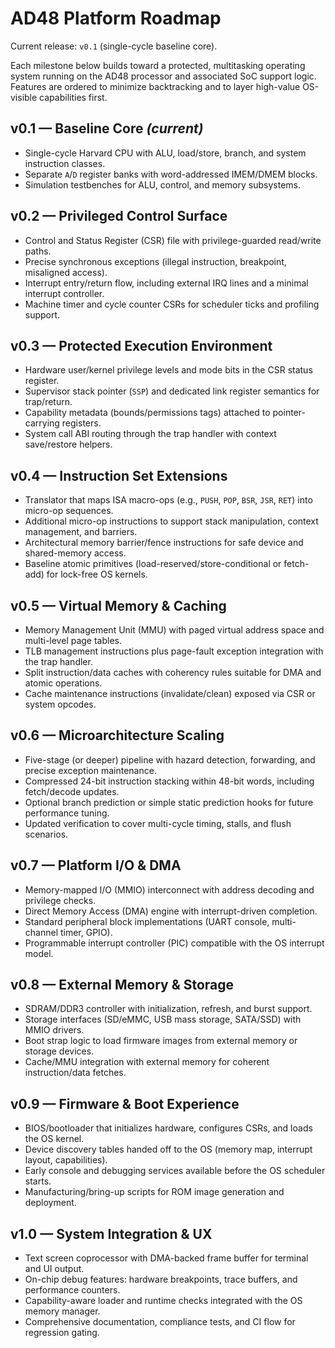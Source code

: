 # AD48 Platform Roadmap

Current release: `v0.1` (single-cycle baseline core).

Each milestone below builds toward a protected, multitasking operating system running on the AD48 processor and associated SoC support logic. Features are ordered to minimize backtracking and to layer high-value OS-visible capabilities first.

## v0.1 — Baseline Core *(current)*
- Single-cycle Harvard CPU with ALU, load/store, branch, and system instruction classes.
- Separate `A`/`D` register banks with word-addressed IMEM/DMEM blocks.
- Simulation testbenches for ALU, control, and memory subsystems.

## v0.2 — Privileged Control Surface
- Control and Status Register (CSR) file with privilege-guarded read/write paths.
- Precise synchronous exceptions (illegal instruction, breakpoint, misaligned access).
- Interrupt entry/return flow, including external IRQ lines and a minimal interrupt controller.
- Machine timer and cycle counter CSRs for scheduler ticks and profiling support.

## v0.3 — Protected Execution Environment
- Hardware user/kernel privilege levels and mode bits in the CSR status register.
- Supervisor stack pointer (`SSP`) and dedicated link register semantics for trap/return.
- Capability metadata (bounds/permissions tags) attached to pointer-carrying registers.
- System call ABI routing through the trap handler with context save/restore helpers.

## v0.4 — Instruction Set Extensions
- Translator that maps ISA macro-ops (e.g., `PUSH`, `POP`, `BSR`, `JSR`, `RET`) into micro-op sequences.
- Additional micro-op instructions to support stack manipulation, context management, and barriers.
- Architectural memory barrier/fence instructions for safe device and shared-memory access.
- Baseline atomic primitives (load-reserved/store-conditional or fetch-add) for lock-free OS kernels.

## v0.5 — Virtual Memory & Caching
- Memory Management Unit (MMU) with paged virtual address space and multi-level page tables.
- TLB management instructions plus page-fault exception integration with the trap handler.
- Split instruction/data caches with coherency rules suitable for DMA and atomic operations.
- Cache maintenance instructions (invalidate/clean) exposed via CSR or system opcodes.

## v0.6 — Microarchitecture Scaling
- Five-stage (or deeper) pipeline with hazard detection, forwarding, and precise exception maintenance.
- Compressed 24-bit instruction stacking within 48-bit words, including fetch/decode updates.
- Optional branch prediction or simple static prediction hooks for future performance tuning.
- Updated verification to cover multi-cycle timing, stalls, and flush scenarios.

## v0.7 — Platform I/O & DMA
- Memory-mapped I/O (MMIO) interconnect with address decoding and privilege checks.
- Direct Memory Access (DMA) engine with interrupt-driven completion.
- Standard peripheral block implementations (UART console, multi-channel timer, GPIO).
- Programmable interrupt controller (PIC) compatible with the OS interrupt model.

## v0.8 — External Memory & Storage
- SDRAM/DDR3 controller with initialization, refresh, and burst support.
- Storage interfaces (SD/eMMC, USB mass storage, SATA/SSD) with MMIO drivers.
- Boot strap logic to load firmware images from external memory or storage devices.
- Cache/MMU integration with external memory for coherent instruction/data fetches.

## v0.9 — Firmware & Boot Experience
- BIOS/bootloader that initializes hardware, configures CSRs, and loads the OS kernel.
- Device discovery tables handed off to the OS (memory map, interrupt layout, capabilities).
- Early console and debugging services available before the OS scheduler starts.
- Manufacturing/bring-up scripts for ROM image generation and deployment.

## v1.0 — System Integration & UX
- Text screen coprocessor with DMA-backed frame buffer for terminal and UI output.
- On-chip debug features: hardware breakpoints, trace buffers, and performance counters.
- Capability-aware loader and runtime checks integrated with the OS memory manager.
- Comprehensive documentation, compliance tests, and CI flow for regression gating.


